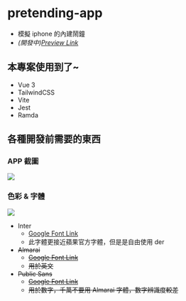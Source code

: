 # pretending-app

-   模擬 iphone 的內建鬧鐘
-   _(開發中)[Preview Link](https://pretending-app.vercel.app/)_

## 本專案使用到了~

-   Vue 3
-   TailwindCSS
-   Vite
-   Jest
-   Ramda

## 各種開發前需要的東西

### APP 截圖

![](https://i.imgur.com/HVBmrsn.png)

### 色彩 & 字體

![](https://i.imgur.com/jQEsXkl.jpg)

-   Inter
    -   [Google Font Link](https://fonts.google.com/specimen/Inter)
    -   此字體更接近蘋果官方字體，但是是自由使用 der
-   ~~Almarai~~
    -   ~~[Google Font Link](https://fonts.google.com/specimen/Almarai?query=alma)~~
    -   ~~用於英文~~
-   ~~Public Sans~~
    -   ~~[Google Font Link](https://fonts.google.com/specimen/Public+Sans?query=public)~~
    -   ~~用於數字，千萬不要用 Almarai 字體，數字辨識度較差~~
